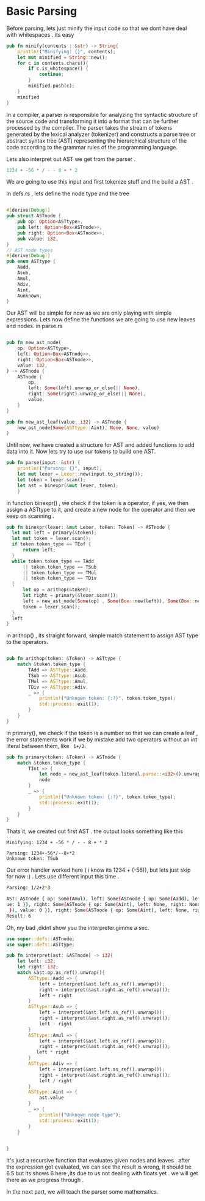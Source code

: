 # Basic Parsing

Before parsing, lets just minify the input code so that we dont have deal with whitespaces . its easy 
``` rust 
pub fn minify(contents : &str) -> String{
    println!("Minifying: {}", contents);
    let mut minified = String::new();
    for c in contents.chars(){
        if c.is_whitespace() {
            continue;
        }
        minified.push(c);
    }
    minified
}
```
In a compiler, a parser is responsible for analyzing the syntactic structure of the source code and transforming it into a format that can be further processed by the compiler. The parser takes the stream of tokens generated by the lexical analyzer (tokenizer) and constructs a parse tree or abstract syntax tree (AST) representing the hierarchical structure of the code according to the grammar rules of the programming language.

Lets also interpret out AST we get from the parser .

``` elixir 
1234 + -56 * / - - 8 + * 2
```
We are going to use this input and first tokenize stuff and the build a AST .

In defs.rs , lets define the node type and the tree
``` rust

#[derive(Debug)]
pub struct ASTnode {
    pub op: Option<ASTtype>,
    pub left: Option<Box<ASTnode>>,
    pub right: Option<Box<ASTnode>>,
    pub value: i32,
}
// AST node types
#[derive(Debug)]
pub enum ASTtype {
    Aadd,
    Asub,
    Amul,
    Adiv,
    Aint,
    Aunknown,
}
```
Our AST will be simple for now as we are only playing with simple expressions. Lets now define the functions we are going to use new leaves and nodes.
in parse.rs
``` rust 

pub fn new_ast_node(
    op: Option<ASTtype>,
    left: Option<Box<ASTnode>>,
    right: Option<Box<ASTnode>>,
    value: i32,
) -> ASTnode {
    ASTnode {
        op,
        left: Some(left).unwrap_or_else(|| None),
        right: Some(right).unwrap_or_else(|| None),
        value,
    }
}

pub fn new_ast_leaf(value: i32) -> ASTnode {
    new_ast_node(Some(ASTtype::Aint), None, None, value)
}

``` 
Until now, we have created a structure for AST and added functions to add data into it. Now lets try to use our tokens to build one AST.

``` rust
pub fn parse(input: &str) {
    println!("Parsing: {}", input);
    let mut lexer = Lexer::new(input.to_string());
    let token = lexer.scan();
    let ast = binexpr(&mut lexer, token);
    }
   ```
   in function binexpr() , we check if the token is a operator, if yes, we then assign a ASTtype to it, and create a new node for the operator and then we keep on scanning . 
  ``` rust 
  pub fn binexpr(lexer: &mut Lexer, token: Token) -> ASTnode {
    let mut left = primary(&token);
    let mut token = lexer.scan();
    if token.token_type == TEof {
        return left;
    }
    while token.token_type == TAdd
        || token.token_type == TSub
        || token.token_type == TMul
        || token.token_type == TDiv
    {
        let op = arithop(&token);
        let right = primary(&lexer.scan());
        left = new_ast_node(Some(op) , Some(Box::new(left)), Some(Box::new(right)), 0);
        token = lexer.scan();
    }
    left
}
```
in arithop() , its straight forward, simple match statement to assign AST type to the operators. 
``` rust 

pub fn arithop(token: &Token) -> ASTtype {
    match &token.token_type {
        TAdd => ASTtype::Aadd,
        TSub => ASTtype::Asub,
        TMul => ASTtype::Amul,
        TDiv => ASTtype::Adiv,
        _ => {
            println!("Unknown token: {:?}", token.token_type);
            std::process::exit(1);
        }
    }
}
``` 

in primary(), we check if the token is a number so that we can create a leaf , the error statements work if we by mistake add two operators without an int literal between them, like ``` 1+/2```. 
``` rust
pub fn primary(token: &Token) -> ASTnode {
    match &token.token_type {
        TInt => {
            let node = new_ast_leaf(token.literal.parse::<i32>().unwrap());
            node
        }
        _ => {
            println!("Unknown token: {:?}", token.token_type);
            std::process::exit(1);
        }
    }
}
``` 
Thats it, we created out first AST . 
the output looks something like this 
```
Minifying: 1234 + -56 * / - - 8 + * 2

Parsing: 1234+-56*/--8+*2
Unknown token: TSub
``` 
Our error handler worked here ( i know its 1234 + (-56)), but lets just skip for now :) . 
Lets use different input this time .
``` bash
Parsing: 1/2+2*3

AST: ASTnode { op: Some(Amul), left: Some(ASTnode { op: Some(Aadd), left: Some(ASTnode { op: Some(Adiv), left: Some(ASTnode { op: Some(Aint), left: None, right: None, val
ue: 1 }), right: Some(ASTnode { op: Some(Aint), left: None, right: None, value: 2 }), value: 0 }), right: Some(ASTnode { op: Some(Aint), left: None, right: None, value: 2
 }), value: 0 }), right: Some(ASTnode { op: Some(Aint), left: None, right: None, value: 3 }), value: 0 }
Result: 6
```
Oh, my bad ,didnt show you the interpreter.gimme a  sec.

``` rust
use super::defs::ASTnode;
use super::defs::ASTtype;

pub fn interpret(ast: &ASTnode) -> i32{
    let left: i32;
    let right: i32;
    match &ast.op.as_ref().unwrap(){
        ASTtype::Aadd => {
            left = interpret(&ast.left.as_ref().unwrap());
            right = interpret(&ast.right.as_ref().unwrap());
            left + right
        }
        ASTtype::Asub => {
            left = interpret(&ast.left.as_ref().unwrap());
            right = interpret(&ast.right.as_ref().unwrap());
            left - right
        }
        ASTtype::Amul => {
            left = interpret(&ast.left.as_ref().unwrap());
            right = interpret(&ast.right.as_ref().unwrap());
           left * right
        }
        ASTtype::Adiv => {
            left = interpret(&ast.left.as_ref().unwrap());
            right = interpret(&ast.right.as_ref().unwrap());
            left / right
        }
        ASTtype::Aint => {
            ast.value
        }
        _ => {
            println!("Unknown node type");
            std::process::exit(1);
        }
    }
    

}
```

It's just a recursive function that evaluates given nodes and leaves . after the expression got evaluated, we can see the result is wrong, it should be 6.5 but its shows 6 here ,its due to us not dealing with floats yet . we will get there as we progress through . 

In the next part, we will teach the parser some mathematics. 

